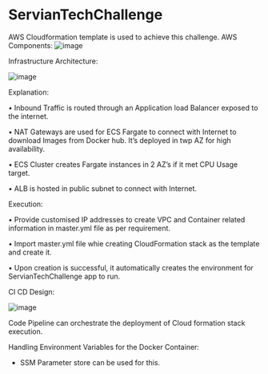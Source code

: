 # ServianTechChallenge

AWS Cloudformation template is used to achieve this challenge.
AWS Components: 
![image](https://user-images.githubusercontent.com/105404955/168459184-8eb8314a-8cd9-4171-a9d5-6a0df403b0aa.png)


Infrastructure Architecture:

![image](https://user-images.githubusercontent.com/105404955/168459155-ed8a8ed5-d21c-4c15-816d-e36f6847d09a.png)


 
Explanation: 

•	Inbound Traffic is routed through an Application load Balancer exposed to the internet.

•	NAT Gateways are used for ECS Fargate to connect with Internet to download Images from Docker hub. It’s deployed in twp AZ for high availability.

•	ECS Cluster creates Fargate instances in 2 AZ’s if it met CPU Usage target.

•	ALB is hosted in public subnet to connect with Internet.

Execution: 

•	Provide customised IP addresses to create VPC and Container related information in master.yml file as per requirement.

•	Import master.yml file whie creating CloudFormation stack as the template and create it.

•	Upon creation is successful, it automatically creates the environment for ServianTechChallenge app to run.







CI CD Design: 

![image](https://user-images.githubusercontent.com/105404955/168459165-1121384d-27c8-4f22-ad96-9b0e31be59c2.png)

 
Code Pipeline can orchestrate the deployment of Cloud formation stack execution.

Handling Environment Variables for the Docker Container:

-	SSM Parameter store can be used for this. 
